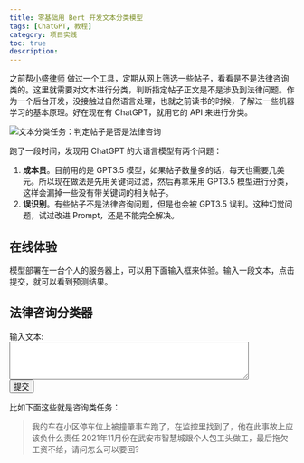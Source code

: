 ```yaml
---
title: 零基础用 Bert 开发文本分类模型
tags: [ChatGPT, 教程]
category: 项目实践
toc: true
description: 
---
```


之前帮[小盛律师](https://selfboot.cn/links.html) 做过一个工具，定期从网上筛选一些帖子，看看是不是法律咨询类的。这里就需要对文本进行分类，判断指定帖子正文是不是涉及到法律问题。作为一个后台开发，没接触过自然语言处理，也就之前读书的时候，了解过一些机器学习的基本原理。好在现在有 ChatGPT，就用它的 API 来进行分类。

![文本分类任务：判定帖子是否是法律咨询](https://slefboot-1251736664.file.myqcloud.com/20231130_bert_nlp_classify_index.png)

<!-- more -->

跑了一段时间，发现用 ChatGPT 的大语言模型有两个问题：
1. **成本贵**。目前用的是 GPT3.5 模型，如果帖子数量多的话，每天也需要几美元。所以现在做法是先用关键词过滤，然后再拿来用 GPT3.5 模型进行分类，这样会漏掉一些没有带关键词的相关帖子。
2. **误识别**。有些帖子不是法律咨询问题，但是也会被 GPT3.5 误判。这种幻觉问题，试过改进 Prompt，还是不能完全解决。

## 在线体验

模型部署在一台个人的服务器上，可以用下面输入框来体验。输入一段文本，点击提交，就可以看到预测结果。

<div>
    <h2>法律咨询分类器</h2>
    <form id="predictionForm">
        <label for="content">输入文本:</label><br>
        <textarea id="content" name="content" rows="4" cols="50"></textarea><br>
        <input type="submit" value="提交">
    </form>
    <p id="result"></p>
    <script>
        document.getElementById('predictionForm').addEventListener('submit', function(e) {
            e.preventDefault();
            var content = document.getElementById('content').value;
            fetch('http://localhost:5000/predict', {
                method: 'POST',
                headers: {
                    'Content-Type': 'application/json'
                },
                body: JSON.stringify({ content: content })
            })
            .then(response => response.json())
            .then(data => {
                document.getElementById('result').textContent = '法律咨询: ' + (data.lawer ? '是' : '否') + ', 概率: ' + data.probability;
            })
            .catch((error) => {
                console.error('Error:', error);
                document.getElementById('result').textContent = '发生错误';
            });
        });
    </script>
</div>

比如下面这些就是咨询类任务：

> 我的车在小区停车位上被撞肇事车跑了，在监控里找到了，他在此事故上应该负什么责任
> 2021年11月份在武安市智慧城跟个人包工头做工，最后拖欠工资不给，请问怎么可以要回?